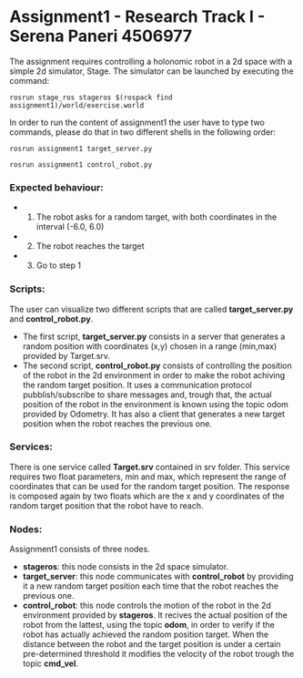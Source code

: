 # Assignment1 - Research Track I - Serena Paneri 4506977

The assignment requires controlling a holonomic robot in a 2d space with a simple 2d simulator, Stage.
The simulator can be launched by executing the command:

```
rosrun stage_ros stageros $(rospack find assignment1)/world/exercise.world
```

In order to run the content of assignment1 the user have to type two commands,
please do that in two different shells in the following order:

```
rosrun assignment1 target_server.py
```

```
rosrun assignment1 control_robot.py
```

### Expected behaviour:
- 1. The robot asks for a random target, with both coordinates in the interval (-6.0, 6.0)
- 2. The robot reaches the target
- 3. Go to step 1

### Scripts:
The user can visualize two different scripts that are called **target_server.py** and **control_robot.py**.
- The first script, **target_server.py** consists in a server that generates a random position with coordinates (x,y) chosen in a range (min,max) provided by Target.srv.
- The second script, **control_robot.py** consists of controlling the position of the robot in the 2d environment in order to make the robot achiving the random target position.
It uses a communication protocol pubblish/subscribe to share messages and, trough that, the actual position of the robot in the environment is known using the topic odom provided by Odometry.
It has also a client that generates a new target position when the robot reaches the previous one.

### Services:
There is one service called **Target.srv** contained in srv folder. This service requires two float parameters, min and max, which represent the range of coordinates that can be used for the random target position. The response is composed again by two floats which are the x and y coordinates of the random target position that the robot have to reach.

### Nodes:
Assignment1 consists of three nodes.
- **stageros**: this node consists in the 2d space simulator.
- **target_server**: this node communicates with **control_robot** by providing it a new random target position each time that the robot reaches the previous one.
- **control_robot**: this node controls the motion of the robot in the 2d environment provided by **stageros**. It recives the actual position of the robot from the lattest, using the topic **odom**, in order to verify if the robot has actually achieved the random position target. When the distance between the robot and the target position is under a certain pre-determined threshold it modifies the velocity of the robot trough the topic **cmd_vel**.
